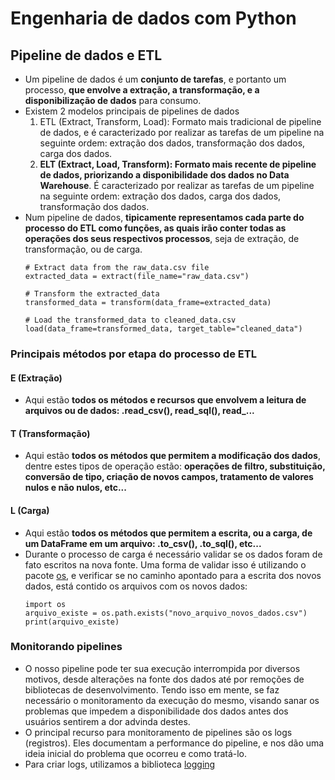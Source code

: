 # Engenharia de dados com Python  

## Pipeline de dados e ETL  

* Um pipeline de dados é um **conjunto de tarefas**, e portanto um processo, **que envolve a extração, a transformação, e a disponibilização de dados** para consumo.
* Existem 2 modelos principais de pipelines de dados
  1. ETL (Extract, Transform, Load): Formato mais tradicional de pipeline de dados, e é caracterizado por realizar as tarefas de um pipeline na seguinte ordem: extração dos dados, transformação dos dados, carga dos dados.
  2. **ELT (Extract, Load, Transform): Formato mais recente de pipeline de dados, priorizando a disponibilidade dos dados no Data Warehouse**. É caracterizado por realizar as tarefas de um pipeline na seguinte ordem: extração dos dados, carga dos dados, transformação dos dados.
* Num pipeline de dados, **tipicamente representamos cada parte do processo do ETL como funções, as quais irão conter todas as operações dos seus respectivos processos**, seja de extração, de transformação, ou de carga.
  ```
  # Extract data from the raw_data.csv file
  extracted_data = extract(file_name="raw_data.csv")
  
  # Transform the extracted_data
  transformed_data = transform(data_frame=extracted_data)
  
  # Load the transformed_data to cleaned_data.csv
  load(data_frame=transformed_data, target_table="cleaned_data")
  
  ```

### Principais métodos por etapa do processo de ETL

#### E (Extração)
* Aqui estão **todos os métodos e recursos que envolvem a leitura de arquivos ou de dados: .read_csv(), read_sql(), read_...**

#### T (Transformação)
* Aqui estão **todos os métodos que permitem a modificação dos dados**, dentre estes tipos de operação estão: **operações de filtro, substituição, conversão de tipo, criação de novos campos, tratamento de valores nulos e não nulos, etc...**

#### L (Carga)
* Aqui estão **todos os métodos que permitem a escrita, ou a carga, de um DataFrame em um arquivo: .to_csv(), .to_sql(), etc...**
* Durante o processo de carga é necessário validar se os dados foram de fato escritos na nova fonte. Uma forma de validar isso é utilizando o pacote [os](https://docs.python.org/3/library/os.html), e verificar se no caminho apontado para a escrita dos novos dados, está contido os arquivos com os novos dados:
  ```
  import os
  arquivo_existe = os.path.exists("novo_arquivo_novos_dados.csv")
  print(arquivo_existe)
  ```
  
### Monitorando pipelines
* O nosso pipeline pode ter sua execução interrompida por diversos motivos, desde alterações na fonte dos dados até por remoções de bibliotecas de desenvolvimento. Tendo isso em mente, se faz necessário o monitoramento da execução do mesmo, visando sanar os problemas que impedem a disponibilidade dos dados antes dos usuários sentirem a dor advinda destes.
* O principal recurso para monitoramento de pipelines são os logs (registros). Eles documentam a performance do pipeline, e nos dão uma ideia inicial do problema que ocorreu e como tratá-lo.
* Para criar logs, utilizamos a biblioteca [logging](https://docs.python.org/3/library/logging.html)
